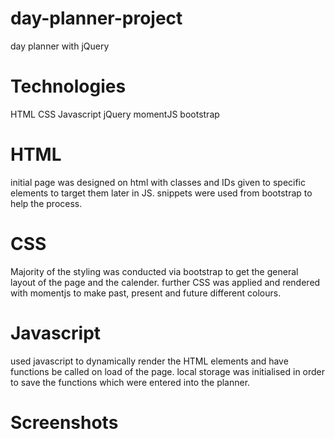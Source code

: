 # day-planner-project

day planner with jQuery

# Technologies

HTML
CSS
Javascript
jQuery
momentJS
bootstrap

# HTML

initial page was designed on html with classes and IDs given to specific elements to target them later in JS. snippets were used from bootstrap to help the process.

# CSS

Majority of the styling was conducted via bootstrap to get the general layout of the page and the calender. further CSS was applied and rendered with momentjs to make past, present and future different colours.

# Javascript

used javascript to dynamically render the HTML elements and have functions be called on load of the page. local storage was initialised in order to save the functions which were entered into the planner.

# Screenshots
